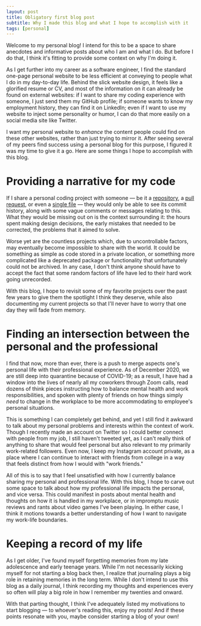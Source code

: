 ```yaml
---
layout: post
title: Obligatory first blog post
subtitle: Why I made this blog and what I hope to accomplish with it
tags: [personal]
---
```


Welcome to my personal blog!
I intend for this to be a space to share anecdotes and informative posts about who I am and what I do.
But before I do that, I think it's fitting to provide some context on why I'm doing it.

As I get further into my career as a software engineer, I find the standard one-page personal website to be less efficient at conveying to people what I do in my day-to-day life.
Behind the slick website design, it feels like a glorified resume or CV, and most of the information on it can already be found on external websites:
if I want to share my coding experience with someone, I just send them my GitHub profile;
if someone wants to know my employment history, they can find it on LinkedIn;
even if I want to use my website to inject some personality or humor, I can do that more easily on a social media site like Twitter.

I want my personal website to _enhance_ the content people could find on these other websites, rather than just trying to mirror it.
After seeing several of my peers find success using a personal blog for this purpose, I figured it was my time to give it a go.
Here are some things I hope to accomplish with this blog.

# Providing a narrative for my code

If I share a personal coding project with someone &mdash; be it a [repository](https://github.com/pangeo-data/pangeo-datastore-flask/), a [pull request](https://github.com/radiantearth/stac-browser/pull/57), or even a [single file](https://github.com/pangeo-data/pangeo/blob/master/.github/workflows/preview.yml) &mdash; they would only be able to see its commit history, along with some vague comments or messages relating to this.
What they would be missing out on is the context surrounding it: the hours spent making design decisions, the early mistakes that needed to be corrected, the problems that it aimed to solve.

Worse yet are the countless projects which, due to uncontrollable factors, may eventually become impossible to share with the world.
It could be something as simple as code stored in a private location, or something more complicated like a deprecated package or functionality that unfortunately could not be archived.
In any case, I don't think anyone should have to accept the fact that some random factors of life have led to their hard work going unrecorded.

With this blog, I hope to revisit some of my favorite projects over the past few years to give them the spotlight I think they deserve, while also documenting my current projects so that I'll never have to worry that one day they will fade from memory.

# Finding an intersection between the personal and the professional

I find that now, more than ever, there is a push to merge aspects one's personal life with their professional experience.
As of December 2020, we are still deep into quarantine because of COVID-19; as a result, I have had a window into the lives of nearly all my coworkers through Zoom calls, read dozens of think pieces instructing how to balance mental health and work responsibilities, and spoken with plenty of friends on how things simply _need_ to change in the workplace to be more accommodating to employee's personal situations.

This is something I can completely get behind, and yet I still find it awkward to talk about my personal problems and interests within the context of work.
Though I recently made an account on Twitter so I could better connect with people from my job, I still haven't tweeted yet, as I can't really think of anything to share that would feel personal but also relevant to my primarily work-related followers.
Even now, I keep my Instagram account private, as a place where I can continue to interact with friends from college in a way that feels distinct from how I would with "work friends."

All of this is to say that I feel unsatisfied with how I currently balance sharing my personal and professional life.
With this blog, I hope to carve out some space to talk about how my professional life impacts the personal, and vice versa.
This could manifest in posts about mental health and thoughts on how it is handled in my workplace, or in impromptu music reviews and rants about video games I've been playing.
In either case, I think it motions towards a better understanding of how I want to navigate my work-life boundaries.

# Keeping a record of my life

As I get older, I've found myself forgetting memories from my late adolescence and early teenage years.
While I'm not necessarily kicking myself for not starting a blog back then, I realize that journaling plays a big role in retaining memories in the long term.
While I don't intend to use this blog as a daily journal, I think recording my thoughts and experiences every so often will play a big role in how I remember my twenties and onward.

With that parting thought, I think I've adequately listed my motivations to start blogging &mdash; to whoever's reading this, enjoy my posts!
And if these points resonate with you, maybe consider starting a blog of your own!
